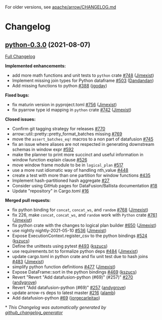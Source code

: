 <!---
  Licensed to the Apache Software Foundation (ASF) under one
  or more contributor license agreements.  See the NOTICE file
  distributed with this work for additional information
  regarding copyright ownership.  The ASF licenses this file
  to you under the Apache License, Version 2.0 (the
  "License"); you may not use this file except in compliance
  with the License.  You may obtain a copy of the License at

    http://www.apache.org/licenses/LICENSE-2.0

  Unless required by applicable law or agreed to in writing,
  software distributed under the License is distributed on an
  "AS IS" BASIS, WITHOUT WARRANTIES OR CONDITIONS OF ANY
  KIND, either express or implied.  See the License for the
  specific language governing permissions and limitations
  under the License.
-->

For older versions, see [apache/arrow/CHANGELOG.md](https://github.com/apache/arrow/blob/master/CHANGELOG.md)

# Changelog

## [python-0.3.0](https://github.com/apache/arrow-datafusion/tree/python-0.3.0) (2021-08-07)

[Full Changelog](https://github.com/apache/arrow-datafusion/compare/4.0.0...python-0.3.0)

**Implemented enhancements:**

- add more math functions and unit tests to `python` crate  [\#748](https://github.com/apache/arrow-datafusion/pull/748) ([Jimexist](https://github.com/Jimexist))
- Implement missing join types for Python dataframe [\#503](https://github.com/apache/arrow-datafusion/pull/503) ([Dandandan](https://github.com/Dandandan))
- Add missing functions to python [\#388](https://github.com/apache/arrow-datafusion/pull/388) ([jgoday](https://github.com/jgoday))

**Fixed bugs:**

- fix maturin version in pyproject.toml [\#756](https://github.com/apache/arrow-datafusion/pull/756) ([Jimexist](https://github.com/Jimexist))
- fix pyarrow type id mapping in `python` crate [\#742](https://github.com/apache/arrow-datafusion/pull/742) ([Jimexist](https://github.com/Jimexist))

**Closed issues:**

- Confirm git tagging strategy for releases [\#770](https://github.com/apache/arrow-datafusion/issues/770)
- arrow::util::pretty::pretty\_format\_batches missing [\#769](https://github.com/apache/arrow-datafusion/issues/769)
- move the `assert_batches_eq!` macros to a non part of datafusion [\#745](https://github.com/apache/arrow-datafusion/issues/745)
- fix an issue where aliases are not respected in generating downstream schemas in window expr [\#592](https://github.com/apache/arrow-datafusion/issues/592)
- make the planner to print more succinct and useful information in window function explain clause [\#526](https://github.com/apache/arrow-datafusion/issues/526)
- move window frame module to be in `logical_plan` [\#517](https://github.com/apache/arrow-datafusion/issues/517)
- use a more rust idiomatic way of handling nth\_value [\#448](https://github.com/apache/arrow-datafusion/issues/448)
- create a test with more than one partition for window functions [\#435](https://github.com/apache/arrow-datafusion/issues/435)
- Implement hash-partitioned hash aggregate [\#27](https://github.com/apache/arrow-datafusion/issues/27)
- Consider using GitHub pages for DataFusion/Ballista documentation [\#18](https://github.com/apache/arrow-datafusion/issues/18)
- Update "repository" in Cargo.toml [\#16](https://github.com/apache/arrow-datafusion/issues/16)

**Merged pull requests:**

- fix python binding for `concat`, `concat_ws`, and `random` [\#768](https://github.com/apache/arrow-datafusion/pull/768) ([Jimexist](https://github.com/Jimexist))
- fix 226, make `concat`, `concat_ws`, and `random` work with `Python` crate [\#761](https://github.com/apache/arrow-datafusion/pull/761) ([Jimexist](https://github.com/Jimexist))
- fix python crate with the changes to logical plan builder [\#650](https://github.com/apache/arrow-datafusion/pull/650) ([Jimexist](https://github.com/Jimexist))
- use nightly nightly-2021-05-10 [\#536](https://github.com/apache/arrow-datafusion/pull/536) ([Jimexist](https://github.com/Jimexist))
- Expose ExecutionContext.register\_csv to the python bindings [\#524](https://github.com/apache/arrow-datafusion/pull/524) ([kszucs](https://github.com/kszucs))
- Define the unittests using pytest [\#493](https://github.com/apache/arrow-datafusion/pull/493) ([kszucs](https://github.com/kszucs))
- use requirements.txt to formalize python deps [\#484](https://github.com/apache/arrow-datafusion/pull/484) ([Jimexist](https://github.com/Jimexist))
- update cargo.toml in python crate and fix unit test due to hash joins [\#483](https://github.com/apache/arrow-datafusion/pull/483) ([Jimexist](https://github.com/Jimexist))
- simplify python function definitions [\#477](https://github.com/apache/arrow-datafusion/pull/477) ([Jimexist](https://github.com/Jimexist))
- Expose DataFrame::sort in the python bindings [\#469](https://github.com/apache/arrow-datafusion/pull/469) ([kszucs](https://github.com/kszucs))
- Revert "Revert "Add datafusion-python  \(\#69\)" \(\#257\)" [\#270](https://github.com/apache/arrow-datafusion/pull/270) ([andygrove](https://github.com/andygrove))
- Revert "Add datafusion-python  \(\#69\)" [\#257](https://github.com/apache/arrow-datafusion/pull/257) ([andygrove](https://github.com/andygrove))
- update arrow-rs deps to latest master [\#216](https://github.com/apache/arrow-datafusion/pull/216) ([alamb](https://github.com/alamb))
- Add datafusion-python  [\#69](https://github.com/apache/arrow-datafusion/pull/69) ([jorgecarleitao](https://github.com/jorgecarleitao))



\* *This Changelog was automatically generated by [github_changelog_generator](https://github.com/github-changelog-generator/github-changelog-generator)*
